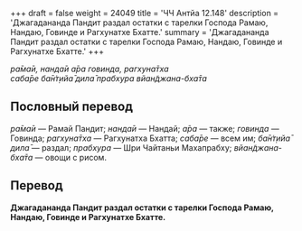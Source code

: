 +++
draft = false
weight = 24049
title = 'ЧЧ Антйа 12.148'
description = 'Джагадананда Пандит раздал остатки с тарелки Господа Рамаю, Нандаю, Говинде и Рагхунатхе Бхатте.'
summary = 'Джагадананда Пандит раздал остатки с тарелки Господа Рамаю, Нандаю, Говинде и Рагхунатхе Бхатте.'
+++

_ра̄ма̄и, нанда̄и а̄ра говинда, рагхуна̄тха  
саба̄ре ба̄н̇т̣ийа̄ дила̄ прабхура вйан̃джана-бха̄та_

## Пословный перевод

_ра̄ма̄и_ — Рамай Пандит; _нанда̄и_ — Нандай; _а̄ра_ — также; _говинда_ — Говинда; _рагхуна̄тха_ — Рагхунатха Бхатта; _саба̄ре_ — всем им; _ба̄н̇т̣ийа̄_ _дила̄_ — раздал; _прабхура_ — Шри Чайтаньи Махапрабху; _вйан̃джана_\-_бха̄та_ — овощи с рисом.

## Перевод

**Джагадананда Пандит раздал остатки с тарелки Господа Рамаю, Нандаю, Говинде и Рагхунатхе Бхатте.**
